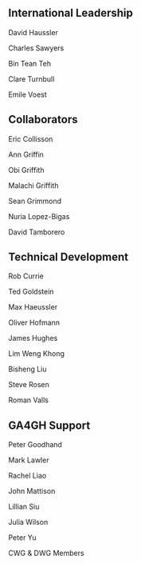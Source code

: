 International Leadership
------------------------
David Haussler

Charles Sawyers

Bin Tean Teh

Clare Turnbull

Emile Voest


Collaborators
-------------
Eric Collisson

Ann Griffin

Obi Griffith

Malachi Griffith

Sean Grimmond

Nuria Lopez-Bigas

David Tamborero


Technical Development
---------------------
Rob Currie

Ted Goldstein

Max Haeussler

Oliver Hofmann

James Hughes

Lim Weng Khong

Bisheng Liu

Steve Rosen

Roman Valls


GA4GH Support
-------------
Peter Goodhand

Mark Lawler

Rachel Liao

John Mattison

Lillian Siu

Julia Wilson

Peter Yu

CWG & DWG Members
